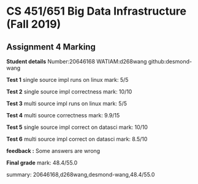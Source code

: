 # CS 451/651 Big Data Infrastructure (Fall 2019)
## Assignment 4 Marking

**Student details**
Number:20646168
WATIAM:d268wang
github:desmond-wang

**Test 1**
single source impl runs on linux
mark: 5/5

**Test 2**
single source impl correctness
mark: 10/10

**Test 3**
multi source impl runs on linux
mark: 5/5

**Test 4**
multi source correctness
mark: 9.9/15

**Test 5**
single source impl correct on datasci
mark: 10/10

**Test 6**
multi source impl correct on datasci
mark: 8.5/10

**feedback :**  Some answers are wrong

**Final grade**
mark: 48.4/55.0

summary: 20646168,d268wang,desmond-wang,48.4/55.0